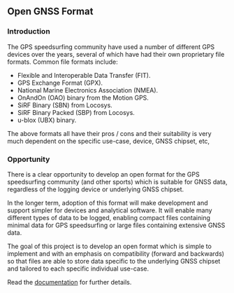## Open GNSS Format

### Introduction

The GPS speedsurfing community have used a number of different GPS devices over the years, several of which have had their own proprietary file formats. Common file formats include:

- Flexible and Interoperable Data Transfer (FIT).
- GPS Exchange Format (GPX).
- National Marine Electronics Association (NMEA).
- OnAndOn (OAO) binary from the Motion GPS.
- SiRF Binary (SBN) from Locosys.
- SiRF Binary Packed (SBP) from Locosys.
- u-blox (UBX) binary.

The above formats all have their pros / cons and their suitability is very much dependent on the specific use-case, device, GNSS chipset, etc, 



### Opportunity

There is a clear opportunity to develop an open format for the GPS speedsurfing community (and other sports) which is suitable for GNSS data, regardless of the logging device or underlying GNSS chipset.

In the longer term, adoption of this format will make development and support simpler for devices and analytical software. It will enable many different types of data to be logged, enabling compact files containing minimal data for GPS speedsurfing or large files containing extensive GNSS data.

The goal of this project is to develop an open format which is simple to implement and with an emphasis on compatibility (forward and backwards) so that files are able to store data specific to the underlying GNSS chipset and tailored to each specific individual use-case.

Read the [documentation](https://logiqx.github.io/open-gnss/) for further details.

